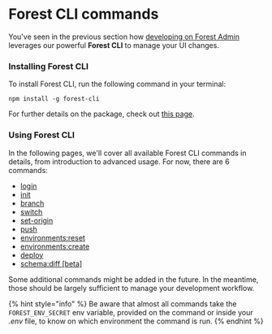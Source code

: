 # Forest CLI commands

You've seen in the previous section how [developing on Forest Admin](../) leverages our powerful **Forest CLI** to manage your UI changes.

### Installing Forest CLI

To install Forest CLI, run the following command in your terminal:

```
npm install -g forest-cli
```

For further details on the package, check out [this page](https://www.npmjs.com/package/forest-cli).

### Using Forest CLI

In the following pages, we'll cover all available Forest CLI commands in details, from introduction to advanced usage. For now, there are 6 commands:

* [login](login.md)
* [init](init.md)
* [branch](branch.md)
* [switch](switch.md)
* [set-origin](set-origin.md)
* [push](push.md)
* [environments:reset](environments-reset.md)
* [environments:create](environments-create.md)
* [deploy](deploy.md)
* [schema:diff \[beta\]](schema-diff-beta.md) &#x20;

Some additional commands might be added in the future. In the meantime, those should be largely sufficient to manage your development workflow.

{% hint style="info" %}
Be aware that almost all commands take the `FOREST_ENV_SECRET` env variable, provided on the command or inside your _.env_ file, to know on which environment the command is run.
{% endhint %}
